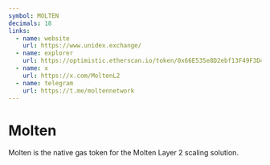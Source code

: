 ```yaml
---
symbol: MOLTEN
decimals: 18
links:
  - name: website
    url: https://www.unidex.exchange/
  - name: explorer
    url: https://optimistic.etherscan.io/token/0x66E535e8D2ebf13F49F3D49e5c50395a97C137b1
  - name: x
    url: https://x.com/MoltenL2
  - name: telegram
    url: https://t.me/moltennetwork
---
```


# Molten

Molten is the native gas token for the Molten Layer 2 scaling solution.
